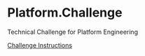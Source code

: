 # Platform.Challenge
 Technical Challenge for Platform Engineering

[Challenge Instructions](https://github.com/shepz/platform-engineer-challenge)
